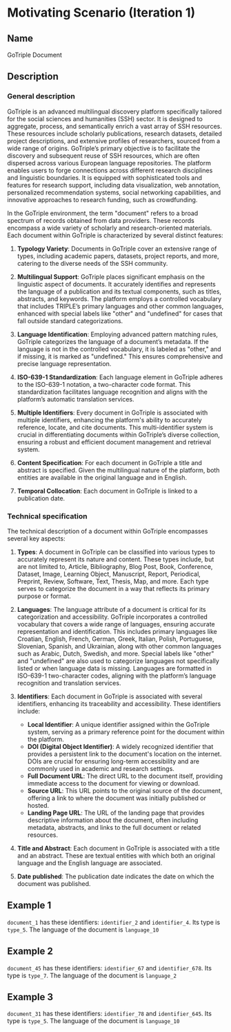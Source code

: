 # Motivating Scenario (Iteration 1)

## Name
GoTriple Document
                               
## Description

### General description                  
                          
GoTriple is an advanced multilingual discovery platform specifically tailored for the social sciences and humanities (SSH) sector. It is designed to aggregate, process, and semantically enrich a vast array of SSH resources. These resources include scholarly publications, research datasets, detailed project descriptions, and extensive profiles of researchers, sourced from a wide range of origins. GoTriple’s primary objective is to facilitate the discovery and subsequent reuse of SSH resources, which are often dispersed across various European language repositories. The platform enables users to forge connections across different research disciplines and linguistic boundaries. It is equipped with sophisticated tools and features for research support, including data visualization, web annotation, personalized recommendation systems, social networking capabilities, and innovative approaches to research funding, such as crowdfunding.

In the GoTriple environment, the term "document" refers to a broad spectrum of records obtained from data providers. These records encompass a wide variety of scholarly and research-oriented materials. Each document within GoTriple is characterized by several distinct features:

1. **Typology Variety**: Documents in GoTriple cover an extensive range of types, including academic papers, datasets, project reports, and more, catering to the diverse needs of the SSH community.

2. **Multilingual Support**: GoTriple places significant emphasis on the linguistic aspect of documents. It accurately identifies and represents the language of a publication and its textual components, such as titles, abstracts, and keywords. The platform employs a controlled vocabulary that includes TRIPLE’s primary languages and other common languages, enhanced with special labels like "other" and "undefined" for cases that fall outside standard categorizations.

3. **Language Identification**: Employing advanced pattern matching rules, GoTriple categorizes the language of a document’s metadata. If the language is not in the controlled vocabulary, it is labeled as "other," and if missing, it is marked as "undefined." This ensures comprehensive and precise language representation.

4. **ISO-639-1 Standardization**: Each language element in GoTriple adheres to the ISO-639-1 notation, a two-character code format. This standardization facilitates language recognition and aligns with the platform’s automatic translation services.

5. **Multiple Identifiers**: Every document in GoTriple is associated with multiple identifiers, enhancing the platform's ability to accurately reference, locate, and cite documents. This multi-identifier system is crucial in differentiating documents within GoTriple’s diverse collection, ensuring a robust and efficient document management and retrieval system.

6. **Content Specification**: For each document in GoTriple a title and abstract is specified. Given the multilingual nature of the platform, both entities are available in the original language and in English.

7. **Temporal Collocation**: Each document in GoTriple is linked to a publication date.

### Technical specification

The technical description of a document within GoTriple encompasses several key aspects:

1. **Types**: A document in GoTriple can be classified into various types to accurately represent its nature and content. These types include, but are not limited to, Article, Bibliography, Blog Post, Book, Conference, Dataset, Image, Learning Object, Manuscript, Report, Periodical, Preprint, Review, Software, Text, Thesis, Map, and more. Each type serves to categorize the document in a way that reflects its primary purpose or format.

2. **Languages**: The language attribute of a document is critical for its categorization and accessibility. GoTriple incorporates a controlled vocabulary that covers a wide range of languages, ensuring accurate representation and identification. This includes primary languages like Croatian, English, French, German, Greek, Italian, Polish, Portuguese, Slovenian, Spanish, and Ukrainian, along with other common languages such as Arabic, Dutch, Swedish, and more. Special labels like "other" and "undefined" are also used to categorize languages not specifically listed or when language data is missing. Languages are formatted in ISO-639-1 two-character codes, aligning with the platform’s language recognition and translation services.

3. **Identifiers**: Each document in GoTriple is associated with several identifiers, enhancing its traceability and accessibility. These identifiers include:

   - **Local Identifier**: A unique identifier assigned within the GoTriple system, serving as a primary reference point for the document within the platform.
   - **DOI (Digital Object Identifier)**: A widely recognized identifier that provides a persistent link to the document's location on the internet. DOIs are crucial for ensuring long-term accessibility and are commonly used in academic and research settings.
   - **Full Document URL**: The direct URL to the document itself, providing immediate access to the document for viewing or download.
   - **Source URL**: This URL points to the original source of the document, offering a link to where the document was initially published or hosted.
   - **Landing Page URL**: The URL of the landing page that provides descriptive information about the document, often including metadata, abstracts, and links to the full document or related resources.

4. **Title and Abstract**: Each document in GoTriple is associated with a title and an abstract. These are textual entities with which both an original language and the English language are associated.

5. **Date published**: The publication date indicates the date on which the document was published.

## Example 1

`document_1` has these identifiers: `identifier_2` and `identifier_4`. Its type is `type_5`. The language of the document is `language_10`


## Example 2

`document_45` has these identifiers: `identifier_67` and `identifier_678`. Its type is `type_7`. The language of the document is `language_2`


## Example 3

`document_31` has these identifiers: `identifier_78` and `identifier_645`. Its type is `type_5`. The language of the document is `language_10`
